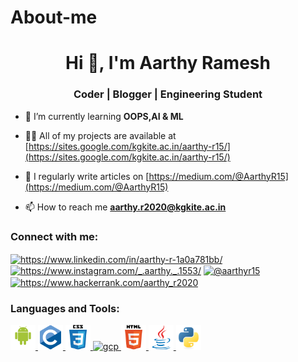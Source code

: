 # About-me
<h1 align="center">Hi 👋, I'm Aarthy Ramesh</h1>
<h3 align="center">Coder | Blogger | Engineering Student</h3>

- 🌱 I’m currently learning **OOPS,AI & ML**

- 👨‍💻 All of my projects are available at [https://sites.google.com/kgkite.ac.in/aarthy-r15/](https://sites.google.com/kgkite.ac.in/aarthy-r15/)

- 📝 I regularly write articles on [https://medium.com/@AarthyR15](https://medium.com/@AarthyR15)

- 📫 How to reach me **aarthy.r2020@kgkite.ac.in**

<h3 align="left">Connect with me:</h3>
<p align="left">
<a href="https://linkedin.com/in/https://www.linkedin.com/in/aarthy-r-1a0a781bb/" target="blank"><img align="center" src="https://raw.githubusercontent.com/rahuldkjain/github-profile-readme-generator/master/src/images/icons/Social/linked-in-alt.svg" alt="https://www.linkedin.com/in/aarthy-r-1a0a781bb/" height="30" width="40" /></a>
<a href="https://instagram.com/https://www.instagram.com/_.aarthy._.1553/" target="blank"><img align="center" src="https://raw.githubusercontent.com/rahuldkjain/github-profile-readme-generator/master/src/images/icons/Social/instagram.svg" alt="https://www.instagram.com/_.aarthy._.1553/" height="30" width="40" /></a>
<a href="https://medium.com/@aarthyr15" target="blank"><img align="center" src="https://raw.githubusercontent.com/rahuldkjain/github-profile-readme-generator/master/src/images/icons/Social/medium.svg" alt="@aarthyr15" height="30" width="40" /></a>
<a href="https://www.hackerrank.com/https://www.hackerrank.com/aarthy_r2020" target="blank"><img align="center" src="https://raw.githubusercontent.com/rahuldkjain/github-profile-readme-generator/master/src/images/icons/Social/hackerrank.svg" alt="https://www.hackerrank.com/aarthy_r2020" height="30" width="40" /></a>
</p>

<h3 align="left">Languages and Tools:</h3>
<p align="left"> <a href="https://developer.android.com" target="_blank"> <img src="https://raw.githubusercontent.com/devicons/devicon/master/icons/android/android-original-wordmark.svg" alt="android" width="40" height="40"/> </a> <a href="https://www.cprogramming.com/" target="_blank"> <img src="https://raw.githubusercontent.com/devicons/devicon/master/icons/c/c-original.svg" alt="c" width="40" height="40"/> </a> <a href="https://www.w3schools.com/css/" target="_blank"> <img src="https://raw.githubusercontent.com/devicons/devicon/master/icons/css3/css3-original-wordmark.svg" alt="css3" width="40" height="40"/> </a> <a href="https://cloud.google.com" target="_blank"> <img src="https://www.vectorlogo.zone/logos/google_cloud/google_cloud-icon.svg" alt="gcp" width="40" height="40"/> </a> <a href="https://www.w3.org/html/" target="_blank"> <img src="https://raw.githubusercontent.com/devicons/devicon/master/icons/html5/html5-original-wordmark.svg" alt="html5" width="40" height="40"/> </a> <a href="https://www.java.com" target="_blank"> <img src="https://raw.githubusercontent.com/devicons/devicon/master/icons/java/java-original.svg" alt="java" width="40" height="40"/> </a> <a href="https://www.python.org" target="_blank"> <img src="https://raw.githubusercontent.com/devicons/devicon/master/icons/python/python-original.svg" alt="python" width="40" height="40"/> </a> </p>
